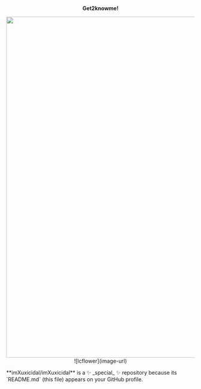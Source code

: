 <div align="center">
  
##
  **Get2knowme!**
</div>

<p align="center">
  <img width="668" height="909" src="lucasflower.jpg/668/909">
![lcflower](image-url)
</p>
**imXuxicidal/imXuxicidal** is a ✨ _special_ ✨ repository because its `README.md` (this file) appears on your GitHub profile.
